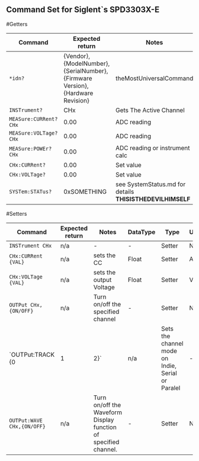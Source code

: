 ## Command Set for Siglent`s SPD3303X-E


#Getters

| Command | Expected return |Notes| DataType | Type |Unit
|---|---|---|---|---|---|
| `*idn?` | {Vendor},{ModelNumber},{SerialNumber},{Firmware Version},{Hardware Revision}|theMostUniversalCommand | String | Getter |N/D|
| `INSTrument?` | CHx |Gets The Active Channel| String | Getter |N/D|
| `MEASure:CURRent? CHx` | 0.00 |ADC reading| Float | Getter | A |
| `MEASure:VOLTage? CHx` | 0.00 |ADC reading| Float | Getter |V |
| `MEASure:POWEr? CHx` | 0.00 |ADC reading or instrument calc| Float | Getter |W|
| `CHx:CURRent?` | 0.00 |Set value| Float | Getter |A|
| `CHx:VOLTage?` |0.00 |Set value| Float | Getter |V|
|`SYSTem:STATus?`|0xSOMETHING|see SystemStatus.md for details  **THISISTHEDEVILHIMSELF**|HEX|Getter|N/D

#Setters

| Command | Expected return |Notes| DataType | Type |Unit
|---|---|---|---|---|---|
| `INSTrument CHx` | n/a | - |-| Setter |N/D|
|`CHx:CURRent {VAL}`|n/a|sets the CC|Float|Setter|A|
|`CHx:VOLTage {VAL}`|n/a|sets the output Voltage|Float|Setter|V|
|`OUTPut CHx,{ON/OFF}`|n/a|Turn on/off the specified channel|-|Setter|N/D|
|`OUTPut:TRACK {0|1|2}`|n/a|Sets the channel mode on Indie, Serial or Paralel|-|Setter|N/D|
|`OUTPut:WAVE CHx,{ON/OFF}`|n/a| Turn on/off the Waveform Display function of specified channel.|-|Setter|N/D|

